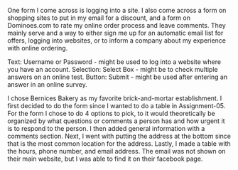 One form I come across is logging into a site. I also come across a form on shopping sites to put in my email for a discount, and a form on Dominoes.com to rate my online order process and leave comments. They mainly serve and a way to either sign me up for an automatic email list for offers, logging into websites, or to inform a company about my experience with online ordering.

Text: Username or Password - might be used to log into a website where you have an account.
Selection: Select Box - might be to check multiple answers on an online test.
Button: Submit - might be used after entering an answer in an online survey.

I chose Bernices Bakery as my favorite brick-and-mortar establishment. I first decided to do the form since I wanted to do a table in Assignment-05. For the form I chose to do 4 options to pick, to it would theoretically be organized by what questions or comments a person has and how urgent it is to respond to the person. I then added general information with a comments section. Next, I went with putting the address at the bottom since that is the most common location for the address. Lastly, I made a table with the hours, phone number, and email address. The email was not shown on their main website, but I was able to find it on their facebook page. 

